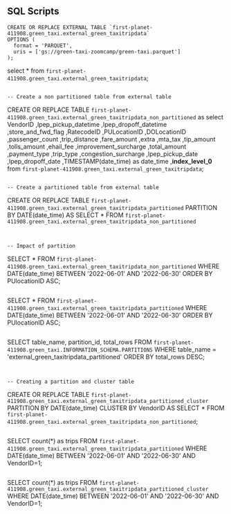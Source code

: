 ## SQL Scripts
```
CREATE OR REPLACE EXTERNAL TABLE `first-planet-411908.green_taxi.external_green_taxitripdata`
OPTIONS (
  format = 'PARQUET',
  uris = ['gs://green-taxi-zoomcamp/green-taxi.parquet']
);
```
select * from `first-planet-411908.green_taxi.external_green_taxitripdata`;
```

-- Create a non partitioned table from external table
```
CREATE OR REPLACE TABLE `first-planet-411908.green_taxi.external_green_taxitripdata_non_partitioned`
as select VendorID ,lpep_pickup_datetime ,lpep_dropoff_datetime ,store_and_fwd_flag ,RatecodeID ,PULocationID ,DOLocationID ,passenger_count ,trip_distance ,fare_amount ,extra ,mta_tax ,tip_amount ,tolls_amount ,ehail_fee ,improvement_surcharge ,total_amount ,payment_type ,trip_type ,congestion_surcharge ,lpep_pickup_date ,lpep_dropoff_date ,TIMESTAMP(date_time) as date_time  ,__index_level_0__  from `first-planet-411908.green_taxi.external_green_taxitripdata`;
```

-- Create a partitioned table from external table

```
CREATE OR REPLACE TABLE `first-planet-411908.green_taxi.external_green_taxitripdata_partitioned`
PARTITION BY
  DATE(date_time) AS
SELECT * FROM `first-planet-411908.green_taxi.external_green_taxitripdata_non_partitioned` 
```


-- Impact of partition
```
SELECT * FROM `first-planet-411908.green_taxi.external_green_taxitripdata_non_partitioned`
WHERE DATE(date_time) BETWEEN '2022-06-01' AND '2022-06-30'
ORDER BY PUlocationID ASC;
```

```
SELECT * FROM `first-planet-411908.green_taxi.external_green_taxitripdata_partitioned`
WHERE DATE(date_time) BETWEEN '2022-06-01' AND '2022-06-30'
ORDER BY PUlocationID ASC;
```

```
SELECT table_name, partition_id, total_rows
FROM `first-planet-411908.green_taxi.INFORMATION_SCHEMA.PARTITIONS`
WHERE table_name = 'external_green_taxitripdata_partitioned'
ORDER BY total_rows DESC;
```


-- Creating a partition and cluster table
```
CREATE OR REPLACE TABLE `first-planet-411908.green_taxi.external_green_taxitripdata_partitioned_cluster`
PARTITION BY DATE(date_time)
CLUSTER BY VendorID AS
SELECT * FROM `first-planet-411908.green_taxi.external_green_taxitripdata_non_partitioned`;
```

```
SELECT count(*) as trips
FROM `first-planet-411908.green_taxi.external_green_taxitripdata_partitioned`
WHERE DATE(date_time) BETWEEN '2022-06-01' AND '2022-06-30'
  AND VendorID=1;
```

```
  SELECT count(*) as trips
FROM `first-planet-411908.green_taxi.external_green_taxitripdata_partitioned_cluster`
WHERE DATE(date_time) BETWEEN '2022-06-01' AND '2022-06-30'
  AND VendorID=1;
```

